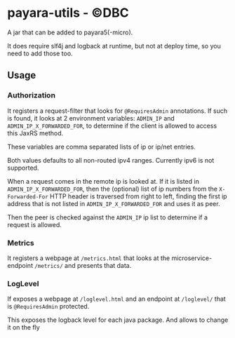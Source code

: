 # payara-utils - ©DBC

A jar that can be added to payara5(-micro).

It does require slf4j and logback at runtime, but not at deploy time, so you need
to add those too.

## Usage

### Authorization

It registers a request-filter that looks for `@RequiresAdmin` annotations. If
such is found, it looks at 2 environment variables: `ADMIN_IP` and
`ADMIN_IP_X_FORWARDED_FOR`,  to determine if the client is allowed to access
this JaxRS method.

These variables are comma separated lists of ip or ip/net entries.

Both values defaults to all non-routed ipv4 ranges. Currently ipv6 is not
supported.

When a request comes in the remote ip is looked at. If it is listed in
`ADMIN_IP_X_FORWARDED_FOR`, then the (optional) list of ip numbers from the
`X-Forwarded-For` HTTP header is traversed from right to left, finding the first
ip address that is not listed in `ADMIN_IP_X_FORWARDED_FOR` and uses it as peer.

Then the peer is checked against the `ADMIN_IP` ip list to determine if a
request is allowed.

### Metrics

It registers a webpage at `/metrics.html` that looks at the microservice-endpoint
`/metrics/` and presents that data.

### LogLevel

If exposes a webpage at `/loglevel.html` and an endpoint at `/loglevel/` that
is `@RequiresAdmin` protected.

This exposes the logback level for each java package. And allows to change it
on the fly

